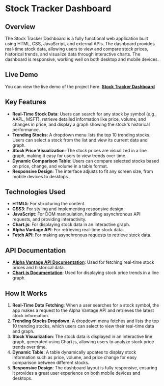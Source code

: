 # Stock Tracker Dashboard

## Overview
The Stock Tracker Dashboard is a fully functional web application built using HTML, CSS, JavaScript, and external APIs. The dashboard provides real-time stock data, allowing users to view and compare stock prices, historical trends, and visualize data through interactive charts. The dashboard is responsive, working well on both desktop and mobile devices.

## Live Demo
You can view the live demo of the project here:
[**Stock Tracker Dashboard**]()

## Key Features
- **Real-Time Stock Data**: Users can search for any stock by symbol (e.g., AAPL, MSFT), retrieve detailed information like price, volume, and changes in price, and display a graph showing the stock's historical performance.
- **Trending Stocks**: A dropdown menu lists the top 10 trending stocks. Users can select a stock from the list and view its current data and graph.
- **Stock Price Visualization**: The stock prices are visualized in a line graph, making it easy for users to view trends over time.
- **Dynamic Comparison Table**: Users can compare selected stocks based on price, change, and volume in a table format.
- **Responsive Design**: The interface adjusts to fit any screen size, from mobile devices to desktops.

## Technologies Used
- **HTML5**: For structuring the content.
- **CSS3**: For styling and implementing responsive design.
- **JavaScript**: For DOM manipulation, handling asynchronous API requests, and providing interactivity.
- **Chart.js**: For displaying stock data in an interactive graph.
- **Alpha Vantage API**: For retrieving real-time stock data.
- **Fetch API**: For making asynchronous requests to retrieve stock data.

## API Documentation
- **[Alpha Vantage API Documentation](https://www.alphavantage.co/documentation/)**: Used for fetching real-time stock prices and historical data.
- **[Chart.js Documentation](https://www.chartjs.org/docs/latest/)**: Used for displaying stock price trends in a line graph.

## How It Works
1. **Real-Time Data Fetching**: When a user searches for a stock symbol, the app makes a request to the Alpha Vantage API and retrieves the latest stock information.
2. **Trending Stocks Dropdown**: A dropdown menu fetches and lists the top 10 trending stocks, which users can select to view their real-time data and graph.
3. **Stock Visualization**: The stock data is displayed in an interactive line graph, generated using Chart.js, allowing users to analyze stock price trends over time.
4. **Dynamic Table**: A table dynamically updates to display stock information such as price, volume, and price change for easy comparison between different stocks.
5. **Responsive Design**: The dashboard layout is fully responsive, ensuring it provides a great user experience on both mobile devices and desktops.



